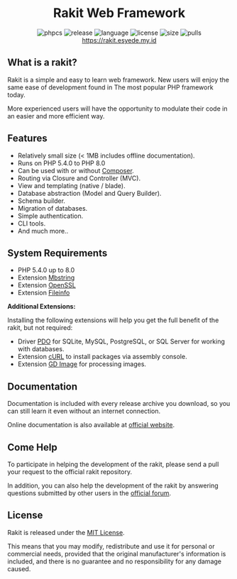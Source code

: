 
<h1 align="center">Rakit Web Framework</h1>

<p align="center">
  <img src="https://github.com/esyede/website/workflows/phpcs/badge.svg" alt="phpcs"/>
  <img src="https://img.shields.io/github/v/release/esyede/rakit?include_prereleases" alt="release"/>
  <img src="https://img.shields.io/github/languages/top/esyede/rakit" alt="language"/>
  <img src="https://img.shields.io/github/license/esyede/rakit" alt="license"/>
  <img src="https://img.shields.io/github/languages/code-size/esyede/rakit" alt="size"/>
  <img src="https://img.shields.io/badge/PRs-welcome-brightgreen.svg" alt="pulls"/>
  <br>
  <a href="https://rakit.esyede.my.id">https://rakit.esyede.my.id</a>
</p>



## What is a rakit?

Rakit is a simple and easy to learn web framework.
New users will enjoy the same ease of development found in
The most popular PHP framework today.

More experienced users will have the opportunity to modulate their code
in an easier and more efficient way.


## Features

- Relatively small size (< 1MB includes offline documentation).
- Runs on PHP 5.4.0 to PHP 8.0
- Can be used with or without [Composer](https://getcomposer.org).
- Routing via Closure and Controller (MVC).
- View and templating (native / blade).
- Database abstraction (Model and Query Builder).
- Schema builder.
- Migration of databases.
- Simple authentication.
- CLI tools.
- And much more..


## System Requirements

- PHP 5.4.0 up to 8.0
- Extension [Mbstring](https://www.php.net/manual/en/book.mbstring.php)
- Extension [OpenSSL](https://www.php.net/manual/en/book.openssl.php)
- Extension [Fileinfo](https://www.php.net/manual/en/book.fileinfo.php)

**Additional Extensions:**

Installing the following extensions will help you get the full benefit of the rakit,
but not required:

- Driver [PDO](https://www.php.net/manual/en/pdo.installation.php) for SQLite, MySQL, PostgreSQL, or SQL Server for working with databases.
- Extension [cURL](https://www.php.net/manual/en/book.curl.php) to install packages via assembly console.
- Extension [GD Image](https://www.php.net/manual/en/book.image.php) for processing images.

## Documentation

Documentation is included with every release archive you download,
so you can still learn it even without an internet connection.

Online documentation is also available at [official website](https://rakit.esyede.my.id).

## Come Help

To participate in helping the development of the rakit, please send a pull your request to the official rakit repository.

In addition, you can also help the development of the rakit by answering questions submitted by other users in the [official forum](https://rakit.esyede.my.id/forum).



## License

Rakit is released under the [MIT License](http://www.opensource.org/licenses/mit-license.php).

This means that you may modify, redistribute and use it for personal or commercial needs, provided that the original manufacturer's information is included, and there is no guarantee and no responsibility for any damage caused.
